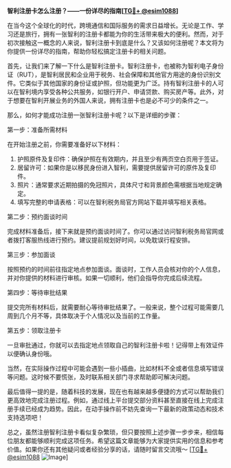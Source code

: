 **智利注册卡怎么注册？——一份详尽的指南[[TG💪+ @esim1088](https://t.me/s/esim1088)]**

在当今这个全球化的时代，跨境通信和国际服务的需求日益增长。无论是工作、学习还是旅行，拥有一张智利的注册卡都能为你的生活带来极大的便利。然而，对于初次接触这一概念的人来说，智利注册卡到底是什么？又该如何注册呢？本文将为你提供一份详尽的指南，帮助你轻松搞定注册卡的相关问题。

首先，让我们来了解一下什么是智利注册卡。智利注册卡，也被称为智利电子身份证（RUT），是智利居民和企业用于税务、社会保障和其他官方用途的身份识别文件。它类似于其他国家的身份证或护照，但功能更为广泛。持有智利注册卡的人可以在智利境内享受各种公共服务，如银行开户、申请贷款、购买房产等。此外，对于想要在智利开展业务的外国人来说，拥有注册卡也是必不可少的条件之一。

那么，如何才能成功注册一张智利注册卡呢？以下是详细的步骤：

第一步：准备所需材料

在开始注册之前，你需要准备好以下材料：

1. 护照原件及复印件：确保护照在有效期内，并且至少有两页空白页用于签证。
2. 居留许可：如果你是以移民身份进入智利，需要提供居留许可的原件及复印件。
3. 照片：通常要求近期拍摄的免冠照片，具体尺寸和背景颜色需根据当地规定确定。
4. 填写完整的申请表格：可以在智利税务局官方网站下载并填写相关表格。

第二步：预约面谈时间

完成材料准备后，接下来就是预约面谈时间了。你可以通过访问智利税务局官网或者拨打客服热线进行预约。建议提前规划好时间，以免耽误行程安排。

第三步：参加面谈

按照预约的时间前往指定地点参加面谈。面谈时，工作人员会核对你的个人信息，并对你提供的材料进行审核。如果一切顺利，他们会指导你完成后续流程。

第四步：等待审批结果

提交完所有材料后，就需要耐心等待审批结果了。一般来说，整个过程可能需要几周到几个月不等，具体取决于个人情况以及当前的工作量。

第五步：领取注册卡

一旦审批通过，你就可以去指定地点领取自己的智利注册卡啦！记得带上有效证件以便确认身份哦。

当然，在实际操作过程中可能会遇到一些小插曲，比如材料不全或者信息填写错误等问题。这时候不要慌张，及时联系相关部门寻求帮助即可解决问题。

最后值得一提的是，随着科技的发展，现在也有越来越多便捷的方式可以帮助我们更高效地完成注册过程。例如，通过线上平台提交部分资料甚至直接在线上完成注册手续已经成为趋势。因此，在动手操作前不妨先查询一下最新的政策动态和技术支持选项吧！

总之，虽然注册智利注册卡看似复杂繁琐，但只要按照上述步骤一步步来，相信每位朋友都能够顺利完成这项任务。希望这篇文章能够为大家提供实用的信息和参考价值。如果你还有其他疑问或者经验分享的话，请随时留言交流哦～ [[TG💪+ @esim1088](https://t.me/s/esim1088) ![Image](https://i.postimg.cc/4NQfJmqS/Snipaste-2025-05-13-00-14-12.png)]